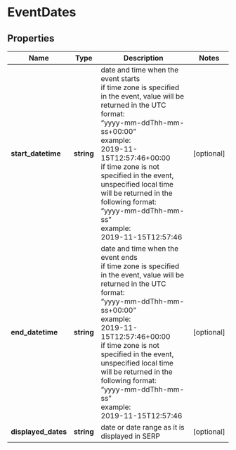# EventDates

## Properties

| Name | Type | Description | Notes |
|------------ | ------------- | ------------- | -------------|
**start_datetime** | **string** | date and time when the event starts<br>if time zone is specified in the event, value will be returned in the UTC format:<br>“yyyy-mm-ddThh-mm-ss+00:00”<br>example:<br>2019-11-15T12:57:46+00:00<br>if time zone is not specified in the event, unspecified local time will be returned in the following format:<br>“yyyy-mm-ddThh-mm-ss”<br>example:<br>2019-11-15T12:57:46 |[optional]|
**end_datetime** | **string** | date and time when the event ends<br>if time zone is specified in the event, value will be returned in the UTC format:<br>“yyyy-mm-ddThh-mm-ss+00:00”<br>example:<br>2019-11-15T12:57:46+00:00<br>if time zone is not specified in the event, unspecified local time will be returned in the following format:<br>“yyyy-mm-ddThh-mm-ss”<br>example:<br>2019-11-15T12:57:46 |[optional]|
**displayed_dates** | **string** | date or date range as it is displayed in SERP |[optional]|